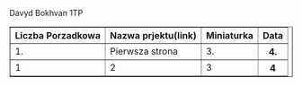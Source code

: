 Davyd Bokhvan 1TP
<!DOCTYPE html>
<html lang="en">
<head>
    <meta charset="UTF-8">
    <meta name="viewport" content="width=device-width, initial-scale=1.0">
    <title>Davyd Bokhvan 1TP</title>
</head>
<body>
    <table border="1">
        <tr>
            <th>Liczba Porzadkowa</th>
            <th>Nazwa prjektu(link)</th>
            <th>Miniaturka</th>
            <th>Data</th>
        </tr>
        <tr>
            <td>1.</td>
            <td>Pierwsza strona</td>
            <td>3.</td>
            <th>4.</th>
        </tr>
        <tr>
            <td>1</td>
            <td>2</td>
            <td>3</td>
            <th>4</th>
        </tr>
    </table>
</body>
</html>
